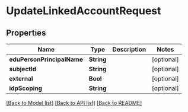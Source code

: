 # UpdateLinkedAccountRequest

## Properties
Name | Type | Description | Notes
------------ | ------------- | ------------- | -------------
**eduPersonPrincipalName** | **String** |  | [optional] 
**subjectId** | **String** |  | [optional] 
**external** | **Bool** |  | [optional] 
**idpScoping** | **String** |  | [optional] 

[[Back to Model list]](../README.md#documentation-for-models) [[Back to API list]](../README.md#documentation-for-api-endpoints) [[Back to README]](../README.md)


